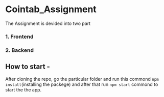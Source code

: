 # Cointab_Assignment
 
The Assignment is devided into two part 
### 1. Frontend
### 2. Backend

## How to start -

After cloning the repo, go the particular folder and run this commond ```npm install```(installing the packege) and after that run ```npm start``` commond to start the the app.
